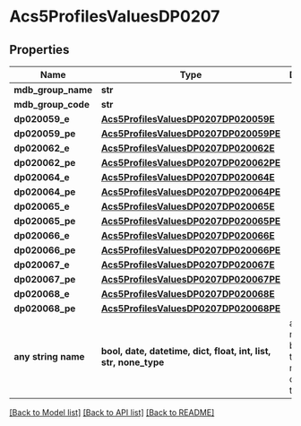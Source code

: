 # Acs5ProfilesValuesDP0207


## Properties
Name | Type | Description | Notes
------------ | ------------- | ------------- | -------------
**mdb_group_name** | **str** |  | 
**mdb_group_code** | **str** |  | 
**dp020059_e** | [**Acs5ProfilesValuesDP0207DP020059E**](Acs5ProfilesValuesDP0207DP020059E.md) |  | 
**dp020059_pe** | [**Acs5ProfilesValuesDP0207DP020059PE**](Acs5ProfilesValuesDP0207DP020059PE.md) |  | 
**dp020062_e** | [**Acs5ProfilesValuesDP0207DP020062E**](Acs5ProfilesValuesDP0207DP020062E.md) |  | 
**dp020062_pe** | [**Acs5ProfilesValuesDP0207DP020062PE**](Acs5ProfilesValuesDP0207DP020062PE.md) |  | 
**dp020064_e** | [**Acs5ProfilesValuesDP0207DP020064E**](Acs5ProfilesValuesDP0207DP020064E.md) |  | 
**dp020064_pe** | [**Acs5ProfilesValuesDP0207DP020064PE**](Acs5ProfilesValuesDP0207DP020064PE.md) |  | 
**dp020065_e** | [**Acs5ProfilesValuesDP0207DP020065E**](Acs5ProfilesValuesDP0207DP020065E.md) |  | 
**dp020065_pe** | [**Acs5ProfilesValuesDP0207DP020065PE**](Acs5ProfilesValuesDP0207DP020065PE.md) |  | 
**dp020066_e** | [**Acs5ProfilesValuesDP0207DP020066E**](Acs5ProfilesValuesDP0207DP020066E.md) |  | 
**dp020066_pe** | [**Acs5ProfilesValuesDP0207DP020066PE**](Acs5ProfilesValuesDP0207DP020066PE.md) |  | 
**dp020067_e** | [**Acs5ProfilesValuesDP0207DP020067E**](Acs5ProfilesValuesDP0207DP020067E.md) |  | 
**dp020067_pe** | [**Acs5ProfilesValuesDP0207DP020067PE**](Acs5ProfilesValuesDP0207DP020067PE.md) |  | 
**dp020068_e** | [**Acs5ProfilesValuesDP0207DP020068E**](Acs5ProfilesValuesDP0207DP020068E.md) |  | 
**dp020068_pe** | [**Acs5ProfilesValuesDP0207DP020068PE**](Acs5ProfilesValuesDP0207DP020068PE.md) |  | 
**any string name** | **bool, date, datetime, dict, float, int, list, str, none_type** | any string name can be used but the value must be the correct type | [optional]

[[Back to Model list]](../README.md#documentation-for-models) [[Back to API list]](../README.md#documentation-for-api-endpoints) [[Back to README]](../README.md)


